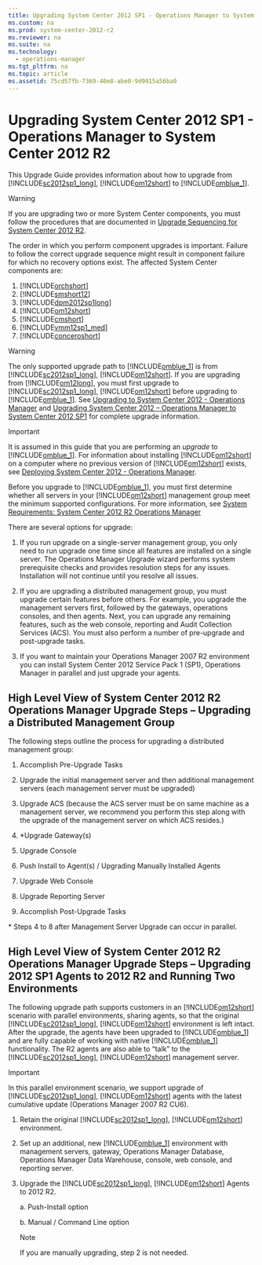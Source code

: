 ```yaml
---
title: Upgrading System Center 2012 SP1 - Operations Manager to System Center 2012 R2
ms.custom: na
ms.prod: system-center-2012-r2
ms.reviewer: na
ms.suite: na
ms.technology: 
  - operations-manager
ms.tgt_pltfrm: na
ms.topic: article
ms.assetid: 75cd57fb-7369-40e8-abe0-9d9915a56ba0
---
```

# Upgrading System Center 2012 SP1 - Operations Manager to System Center 2012 R2
This Upgrade Guide provides information about how to upgrade from [!INCLUDE[sc2012sp1_long](./Token/sc2012sp1_long_md.md)], [!INCLUDE[om12short](./Token/om12short_md.md)] to [!INCLUDE[omblue_1](./Token/omblue_1_md.md)].

> [!WARNING]
> If you are upgrading two or more System Center components, you must follow the procedures that are documented in [Upgrade Sequencing for System Center 2012 R2](http://go.microsoft.com/fwlink/?LinkId=328675).
> 
> The order in which you perform component upgrades is important. Failure to follow the correct upgrade sequence might result in component failure for which no recovery options exist. The affected System Center components are:
> 
> 1.  [!INCLUDE[orchshort](./Token/orchshort_md.md)]
> 2.  [!INCLUDE[smshort12](./Token/smshort12_md.md)]
> 3.  [!INCLUDE[dpm2012sp1long](./Token/dpm2012sp1long_md.md)]
> 4.  [!INCLUDE[om12short](./Token/om12short_md.md)]
> 5.  [!INCLUDE[cmshort](./Token/cmshort_md.md)]
> 6.  [!INCLUDE[vmm12sp1_med](./Token/vmm12sp1_med_md.md)]
> 7.  [!INCLUDE[conceroshort](./Token/conceroshort_md.md)]

> [!WARNING]
> The only supported upgrade path to [!INCLUDE[omblue_1](./Token/omblue_1_md.md)] is from [!INCLUDE[sc2012sp1_long](./Token/sc2012sp1_long_md.md)], [!INCLUDE[om12short](./Token/om12short_md.md)]. If you are upgrading from [!INCLUDE[om12long](./Token/om12long_md.md)], you must first upgrade to [!INCLUDE[sc2012sp1_long](./Token/sc2012sp1_long_md.md)], [!INCLUDE[om12short](./Token/om12short_md.md)] before upgrading to [!INCLUDE[omblue_1](./Token/omblue_1_md.md)]. See [Upgrading to System Center 2012 \- Operations Manager](assetId:///2c9094d2-a57f-4d77-b430-f7ee2cbede6f) and [Upgrading System Center 2012 – Operations Manager to System Center 2012 SP1](http://go.microsoft.com/fwlink/?LinkId=309041) for complete upgrade information.

> [!IMPORTANT]
> It is assumed in this guide that you are performing an *upgrade* to [!INCLUDE[omblue_1](./Token/omblue_1_md.md)]. For information about installing [!INCLUDE[om12short](./Token/om12short_md.md)] on a computer where no previous version of [!INCLUDE[om12short](./Token/om12short_md.md)] exists, see [Deploying System Center 2012 \- Operations Manager](http://go.microsoft.com/fwlink/?LinkId=309317).

Before you upgrade to [!INCLUDE[omblue_1](./Token/omblue_1_md.md)], you must first determine whether all servers in your [!INCLUDE[om12short](./Token/om12short_md.md)] management group meet the minimum supported configurations. For more information, see [System Requirements: System Center 2012 R2 Operations Manager](http://go.microsoft.com/fwlink/?LinkId=309038)

There are several options for upgrade:

1.  If you run upgrade on a single\-server management group, you only need to run upgrade one time since all features are installed on a single server. The Operations Manager Upgrade wizard performs system prerequisite checks and provides resolution steps for any issues. Installation will not continue until you resolve all issues.

2.  If you are upgrading a distributed management group, you must upgrade certain features before others. For example, you upgrade the management servers first, followed by the gateways, operations consoles, and then agents. Next, you can upgrade any remaining features, such as the web console, reporting and Audit Collection Services \(ACS\). You must also perform a number of pre\-upgrade and post\-upgrade tasks.

3.  If you want to maintain your Operations Manager 2007 R2 environment you can install System Center 2012 Service Pack 1 \(SP1\), Operations Manager in parallel and just upgrade your agents.

## High Level View of System Center 2012 R2 Operations Manager Upgrade Steps – Upgrading a Distributed Management Group
The following steps outline the process for upgrading a distributed management group:

1.  Accomplish Pre\-Upgrade Tasks

2.  Upgrade the initial management server and then additional management servers \(each management server must be upgraded\)

3.  Upgrade ACS \(because the ACS server must be on same machine as a management server, we recommend you perform this step along with the upgrade of the management server on which ACS resides.\)

4.  \*Upgrade Gateway\(s\)

5.  Upgrade Console

6.  Push Install to Agent\(s\) \/ Upgrading Manually Installed Agents

7.  Upgrade Web Console

8.  Upgrade Reporting Server

9. Accomplish Post\-Upgrade Tasks

\* Steps 4 to 8 after Management Server Upgrade can occur in parallel.

## High Level View of System Center 2012 R2 Operations Manager Upgrade Steps – Upgrading 2012 SP1 Agents to 2012 R2 and Running Two Environments
The following upgrade path supports customers in an [!INCLUDE[om12short](./Token/om12short_md.md)] scenario with parallel environments, sharing agents, so that the original [!INCLUDE[sc2012sp1_long](./Token/sc2012sp1_long_md.md)], [!INCLUDE[om12short](./Token/om12short_md.md)] environment is left intact.  After the upgrade, the agents have been upgraded to [!INCLUDE[omblue_1](./Token/omblue_1_md.md)] and are fully capable of working with native [!INCLUDE[omblue_1](./Token/omblue_1_md.md)] functionality.  The R2 agents are also able to “talk” to the [!INCLUDE[sc2012sp1_long](./Token/sc2012sp1_long_md.md)], [!INCLUDE[om12short](./Token/om12short_md.md)] management server.

> [!IMPORTANT]
> In this parallel environment scenario, we support upgrade of [!INCLUDE[sc2012sp1_long](./Token/sc2012sp1_long_md.md)], [!INCLUDE[om12short](./Token/om12short_md.md)] agents with the latest cumulative update \(Operations Manager 2007 R2 CU6\).

1.  Retain the original [!INCLUDE[sc2012sp1_long](./Token/sc2012sp1_long_md.md)], [!INCLUDE[om12short](./Token/om12short_md.md)] environment.

2.  Set up an additional, new [!INCLUDE[omblue_1](./Token/omblue_1_md.md)] environment with management servers, gateway, Operations Manager Database, Operations Manager Data Warehouse, console, web console, and reporting server.

3.  Upgrade the [!INCLUDE[sc2012sp1_long](./Token/sc2012sp1_long_md.md)], [!INCLUDE[om12short](./Token/om12short_md.md)] Agents to 2012 R2.

    a. Push\-Install option

    b. Manual \/ Command Line option

    > [!NOTE]
    > If you are manually upgrading, step 2 is not needed.


